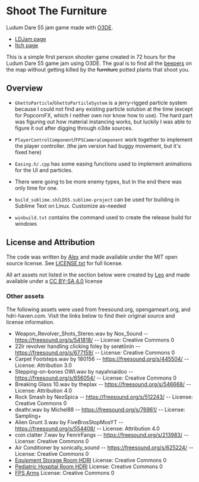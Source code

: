 # Shoot The Furniture

Ludum Dare 55 jam game made with [O3DE](https://o3de.org).

* [LDJam page](https://ldjam.com/events/ludum-dare/55/shoot-the-furniture-featuring-s-k-eleton)
* [Itch page](https://skleembof.itch.io/shoot-the-furniture-featuring-sk-eleton)

This is a simple first person shooter game created in 72 hours for the Ludum Dare 55 game jam using
O3DE. The goal is to find all the [beepers](https://en.wikipedia.org/wiki/Pager)
on the map without getting killed by the ~~furniture~~ potted plants that shoot you.

## Overview

* `GhettoParticle`/`GhettoParticleSystem` is a jerry-rigged particle system because I could not find
  any existing particle solution at the time (except for PopcornFX, which I neither own nor know
  how to use). The hard part was figuring out how material instancing works, but luckily I was able
  to figure it out after digging through o3de sources.

* `PlayerControlComponent`/`FPSCameraComponent` work together to implement the player controller.
  (the jam version had buggy movement, but it's fixed here)

* `Easing.h/.cpp` has some easing functions used to implement animations for the UI and particles.

* There were going to be more enemy types, but in the end there was only time for one.

* `build_sublime.sh`/`LD55.sublime-project` can be used for building in Sublime Text on Linux.
  Customize as-needed

* `winbuild.txt` contains the command used to create the release build for windows

## License and Attribution

The code was written by [Alex](https://aramallo.com) and made available under the MIT open source license. See [LICENSE.txt](LICENSE.txt) for full license.

All art assets not listed in the section below were created by [Leo](https://skleembof.com) and made available under a [CC BY-SA 4.0](https://creativecommons.org/licenses/by-sa/4.0/) license

### Other assets

The following assets were used from freesound.org, opengameart.org, and hdri-haven.com. Visit the links below to find their original source and license information.

* Weapon_Revolver_Shots_Stereo.wav by Nox_Sound -- https://freesound.org/s/541818/ -- License:
  Creative Commons 0 
* 22lr revolver handling clicking foley by serøtōnin -- https://freesound.org/s/677159/ -- License:
  Creative Commons 0
* Carpet Footsteps.wav by 180156 -- https://freesound.org/s/445504/ -- License: Attribution 3.0
* Stepping-on-bones OWI.wav by nayahnaidoo -- https://freesound.org/s/656054/ -- License: Creative
  Commons 0
* Breaking Glass 10.wav by theplax -- https://freesound.org/s/546668/ -- License: Attribution 4.0
* Rock Smash by NeoSpica -- https://freesound.org/s/512243/ -- License: Creative Commons 0
* deathr.wav by Michel88 -- https://freesound.org/s/76961/ -- License: Sampling+
* Alien Grunt 3.wav by FiveBrosStopMosYT -- https://freesound.org/s/554408/ -- License: Attribution
  4.0
* coin clatter 7.wav by FenrirFangs -- https://freesound.org/s/213983/ -- License: Creative Commons
  0
* Air Conditioner by sonically_sound -- https://freesound.org/s/625224/ -- License: Creative Commons
  0
* [Equipment Storage Room HDRI](https://hdri-haven.com/hdri/equipment-storage-room) License:
  Creative Commons 0
* [Pediatric Hospital Room HDRI](https://hdri-haven.com/hdri/pediatric-hospital-room) License:
  Creative Commons 0
* [FPS Arms](https://opengameart.org/content/fps-arms-rigged-only) License:
  Creative Commons 0